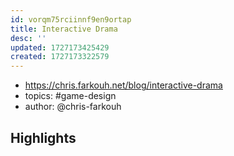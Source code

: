 ```yaml
---
id: vorqm75rciinnf9en9ortap
title: Interactive Drama
desc: ''
updated: 1727173425429
created: 1727173322579
---
```


- https://chris.farkouh.net/blog/interactive-drama
- topics: #game-design 
- author: @chris-farkouh

## Highlights

